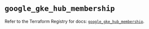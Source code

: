 # `google_gke_hub_membership`

Refer to the Terraform Registry for docs: [`google_gke_hub_membership`](https://registry.terraform.io/providers/drfaust92/google/4.16.4/docs/resources/gke_hub_membership).
